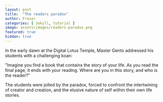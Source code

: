 ```yaml
---
layout: post
title:  "The readers paradox"
author: Fraser
categories: [ Jekyll, tutorial ]
image: assets/images/readers-paradox.png
featured: true
hidden: true
---
```



In the early dawn at the Digital Lotus Temple, Master Gento addressed his students with a challenging koan:

"Imagine you find a book that contains the story of your life. As you read the final page, it ends with your reading. Where are you in this story, and who is the reader?"

The students were jolted by the paradox, forced to confront the intertwining of creator and creation, and the elusive nature of self within their own life stories.